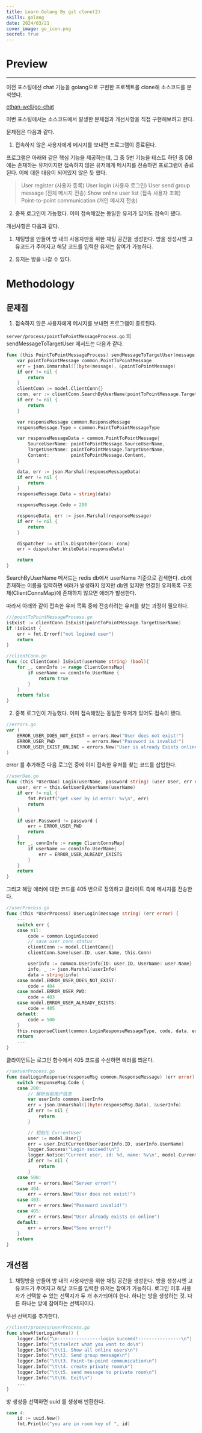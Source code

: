 ```yaml
---
title: Learn Golang By git clone(2)
skills: golang
date: 2024/03/21
cover_image: go_icon.png
secret: true
---
```


# **Preview**

---

이전 포스팅에선 chat 기능을 golang으로 구현한 프로젝트를 clone해 소스코드를 분석했다.

[ethan-well/go-chat](https://github.com/ethan-well/go-chat)

이번 포스팅에서는 소스코드에서 발생한 문제점과 개선사항을 직접 구현해보려고 한다.

문제점은 다음과 같다.

1. 접속하지 않은 사용자에게 메시지를 보내면 프로그램이 종료된다.

프로그램은 아래와 같은 핵심 기능을 제공하는데, 그 중 5번 기능을 테스트 하던 중 DB에는 존재하는 유저이지만 접속하지 않은 유저에게 메시지를 전송하면 프로그램이 종료된다. 이에 대한 대응이 되어있지 않은 듯 했다.

> User register (사용자 등록)
> User login (사용자 로그인)
> User send group message (전체 메시지 전송)
> Show online user list (접속 사용자 조회)
> Point-to-point communication (개인 메시지 전송)

2. 중복 로그인이 가능했다. 이미 접속해있는 동일한 유저가 있어도 접속이 됐다.

개선사항은 다음과 같다.

1. 채팅방을 만들어 방 내의 사용자만을 위한 채팅 공간을 생성한다. 방을 생성시엔 고유코드가 주어지고 해당 코드를 입력한 유저는 참여가 가능하다.

2. 유저는 방을 나갈 수 있다.

# Methodology

## 문제점

1. 접속하지 않은 사용자에게 메시지를 보내면 프로그램이 종료된다.

`server/process/pointToPointMessageProcess.go` 의 sendMessageToTargetUser 메서드는 다음과 같다.

```go
func (this PointToPointMessageProcess) sendMessageToTargetUser(message string) (err error) {
	var pointToPointMessage common.PointToPointMessage
	err = json.Unmarshal([]byte(message), &pointToPointMessage)
	if err != nil {
		return
	}
	clientConn := model.ClientConn{}
	conn, err := clientConn.SearchByUserName(pointToPointMessage.TargetUserName)
	if err != nil {
		return
	}

	var responseMessage common.ResponseMessage
	responseMessage.Type = common.PointToPointMessageType

	var responseMessageData = common.PointToPointMessage{
		SourceUserName: pointToPointMessage.SourceUserName,
		TargetUserName: pointToPointMessage.TargetUserName,
		Content:        pointToPointMessage.Content,
	}

	data, err := json.Marshal(responseMessageData)
	if err != nil {
		return
	}
	responseMessage.Data = string(data)

	responseMessage.Code = 200

	responseData, err := json.Marshal(responseMessage)
	if err != nil {
		return
	}

	dispatcher := utils.Dispatcher{Conn: conn}
	err = dispatcher.WriteData(responseData)

	return
}
```

SearchByUserName 메서드는 redis db에서 userName 기준으로 검색한다. db에 존재하는 이름을 입력하면 에러가 발생하지 않지만 db엔 있지만 연결된 유저목록 구조체(ClientConnsMap)에 존재하지 않으면 애러가 발생한다.

따라서 아래와 같이 접속한 유저 목록 중에 전송하려는 유저를 찾는 과정이 필요하다.

```go
///pointToPointMessageProcess.go
isExist := clientConn.IsExist(pointToPointMessage.TargetUserName)
if !isExist {
	err = fmt.Errorf("not logined user")
	return
}
```

```go
//clientConn.go
func (cc ClientConn) IsExist(userName string) (bool){
	for _, connInfo := range ClientConnsMap{
		if userName == connInfo.UserName {
			return true
		}
	}
	return false
}
```

2. 중복 로그인이 가능했다. 이미 접속해있는 동일한 유저가 있어도 접속이 됐다.

```go
//errors.go
var (
	ERROR_USER_DOES_NOT_EXIST = errors.New("User does not exist!")
	ERROR_USER_PWD            = errors.New("Password is invalid!")
	ERROR_USER_EXIST_ONLINE = errors.New("User is already Exists online")
)
```

error 를 추가해준 다음 로그인 중에 이미 접속한 유저를 찾는 코드를 삽입한다.

```go
//userDao.go
func (this *UserDao) Login(userName, password string) (user User, err error) {
	user, err = this.GetUserByUserName(userName)
	if err != nil {
		fmt.Printf("get user by id error: %v\n", err)
		return
	}

	if user.Password != password {
		err = ERROR_USER_PWD
		return
	}
	for _, connInfo := range ClientConnsMap{
		if userName == connInfo.UserName{
			err = ERROR_USER_ALREADY_EXISTS
		}
	}
	return
}
```

그리고 해당 에러에 대한 코드를 405 번으로 정의하고 클라이트 측에 메시지를 전송한다.

```go
//userProcess.go
func (this *UserProcess) UserLogin(message string) (err error) {
	---
	switch err {
	case nil:
		code = common.LoginSucceed
		// save user conn status
		clientConn := model.ClientConn{}
		clientConn.Save(user.ID, user.Name, this.Conn)

		userInfo := common.UserInfo{ID: user.ID, UserName: user.Name}
		info, _ := json.Marshal(userInfo)
		data = string(info)
	case model.ERROR_USER_DOES_NOT_EXIST:
		code = 404
	case model.ERROR_USER_PWD:
		code = 403
	case model.ERROR_USER_ALREADY_EXISTS:
		code = 405
	default:
		code = 500
	}
	this.responseClient(common.LoginResponseMessageType, code, data, err)
	return
	---
}
```

클라이언트는 로그인 함수에서 405 코드를 수신하면 에러를 띄운다.

```go
//serverProcess.go
func dealLoginResponse(responseMsg common.ResponseMessage) (err error) {
	switch responseMsg.Code {
	case 200:
		// 解析当前用户信息
		var userInfo common.UserInfo
		err = json.Unmarshal([]byte(responseMsg.Data), &userInfo)
		if err != nil {
			return
		}

		// 初始化 CurrentUser
		user := model.User{}
		err = user.InitCurrentUser(userInfo.ID, userInfo.UserName)
		logger.Success("Login succeed!\n")
		logger.Notice("Current user, id: %d, name: %v\n", model.CurrentUser.UserID, model.CurrentUser.UserName)
		if err != nil {
			return
		}
	case 500:
		err = errors.New("Server error!")
	case 404:
		err = errors.New("User does not exist!")
	case 403:
		err = errors.New("Password invalid!")
	case 405:
		err = errors.New("User already exists on online")
	default:
		err = errors.New("Some error!")
	}
	return
}
```

## 개선점

1. 채팅방을 만들어 방 내의 사용자만을 위한 채팅 공간을 생성한다. 방을 생성시엔 고유코드가 주어지고 해당 코드를 입력한 유저는 참여가 가능하다.
   로그인 이후 사용자가 선택할 수 있는 선택지가 두 개 추가되어야 한다. 하나는 방을 생성하는 것. 다른 하나는 방에 참여하는 선택지이다.

우선 선택지를 추가한다.

```go
//client/process/userProcess.go
func showAfterLoginMenu() {
	logger.Info("\n----------------login succeed!----------------\n")
	logger.Info("\t\tselect what you want to do\n")
	logger.Info("\t\t1. Show all online users\n")
	logger.Info("\t\t2. Send group message\n")
	logger.Info("\t\t3. Point-to-point communication\n")
	logger.Info("\t\t4. create private room\n")
	logger.Info("\t\t5. send message to private room\n")
	logger.Info("\t\t6. Exit\n")
	...
}
```

방 생성을 선택하면 uuid 를 생성해 반환한다.

```go
case 4:
	id := uuid.New()
	fmt.Println("you are in room key of ", id)
```
